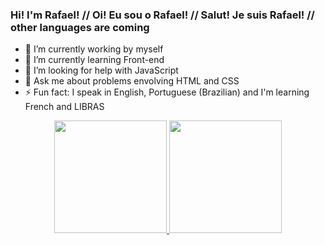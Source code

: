 ### Hi! I'm Rafael! // Oi! Eu sou o Rafael! // Salut! Je suis Rafael! // other languages are coming

- 🔭 I’m currently working by myself
- 🌱 I’m currently learning Front-end
- 🤔 I’m looking for help with JavaScript
- 💬 Ask me about problems envolving HTML and CSS
- ⚡ Fun fact: I speak in English, Portuguese (Brazilian) and I'm learning French and LIBRAS

<div align="center">
  <a href="https://github.com/faelf">
  <img height="180em" src="https://github-readme-stats.vercel.app/api?username=faelf&show_icons=true&theme=dracula&include_all_commits=true&count_private=true"/>
  <img height="180em" src="https://github-readme-stats.vercel.app/api/top-langs/?username=faelf&layout=compact&langs_count=7&theme=dracula"/>
</div>
